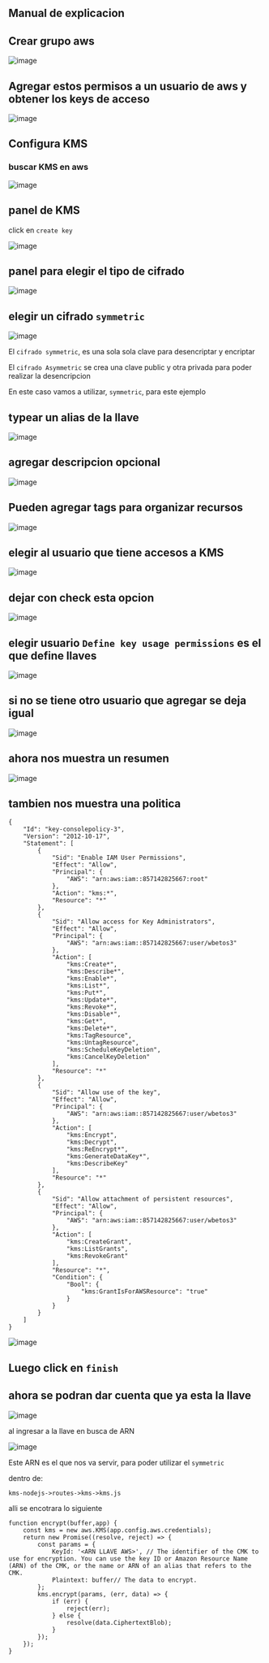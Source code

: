## Manual de explicacion

## Crear grupo aws

![image](https://user-images.githubusercontent.com/47198640/210157372-d360659f-8ff7-4b9a-8050-60bf8b63fd58.png)

## Agregar estos permisos a un usuario de aws y obtener los keys de acceso

![image](https://user-images.githubusercontent.com/47198640/210183679-c6e85704-9b0e-4e98-bec3-f18ce358b024.png)

## Configura KMS

### buscar KMS en aws

![image](https://user-images.githubusercontent.com/47198640/210183691-6a364814-914e-4ba6-9450-76b470195bf7.png)

## panel de KMS

click en `create key`

![image](https://user-images.githubusercontent.com/47198640/210183709-cebe4a3e-61a6-4474-8cc7-aec420a35f4c.png)

## panel para elegir el tipo de cifrado

![image](https://user-images.githubusercontent.com/47198640/210183736-c4db4e2c-aeb2-4463-ad40-24e3ae773081.png)

## elegir un cifrado `symmetric`

![image](https://user-images.githubusercontent.com/47198640/210183746-55e14bf2-87cd-41b3-ac19-a3cb34a68761.png)

El `cifrado symmetric`, es una sola sola clave para desencriptar y encriptar

El `cifrado Asymmetric` se crea una clave public y otra privada para poder realizar la desencripcion

En este caso vamos a utilizar, `symmetric`, para este ejemplo

## typear un alias de la llave

![image](https://user-images.githubusercontent.com/47198640/210183882-3afd4d16-3ad6-4631-afbc-eb87cfbd9823.png)


## agregar descripcion opcional

![image](https://user-images.githubusercontent.com/47198640/210183892-fcdf1fcf-797a-44d2-a501-46c4fb9564a4.png)

## Pueden agregar tags para organizar recursos

![image](https://user-images.githubusercontent.com/47198640/210183904-2d70aec8-c32b-4d46-8f28-b4901f55f862.png)

## elegir al usuario que tiene accesos a KMS

![image](https://user-images.githubusercontent.com/47198640/210183934-bc02c50a-cf65-4f54-a730-5ed1d5f661d2.png)

## dejar con check esta opcion

![image](https://user-images.githubusercontent.com/47198640/210183938-58466da7-94f9-4bde-b86f-1b5420fdd79e.png)

## elegir usuario `Define key usage permissions` es el que define llaves

![image](https://user-images.githubusercontent.com/47198640/210183953-41129500-2efe-408c-b3d5-a857351c48ff.png)

## si no se tiene otro usuario que agregar se deja igual

![image](https://user-images.githubusercontent.com/47198640/210183989-2c979975-da79-4928-85cb-236e4cb0373a.png)

## ahora nos muestra un resumen

![image](https://user-images.githubusercontent.com/47198640/210184018-b8d966eb-94c8-47ec-ac0e-a00a8cbb1250.png)


## tambien nos muestra una politica

```
{
    "Id": "key-consolepolicy-3",
    "Version": "2012-10-17",
    "Statement": [
        {
            "Sid": "Enable IAM User Permissions",
            "Effect": "Allow",
            "Principal": {
                "AWS": "arn:aws:iam::857142825667:root"
            },
            "Action": "kms:*",
            "Resource": "*"
        },
        {
            "Sid": "Allow access for Key Administrators",
            "Effect": "Allow",
            "Principal": {
                "AWS": "arn:aws:iam::857142825667:user/wbetos3"
            },
            "Action": [
                "kms:Create*",
                "kms:Describe*",
                "kms:Enable*",
                "kms:List*",
                "kms:Put*",
                "kms:Update*",
                "kms:Revoke*",
                "kms:Disable*",
                "kms:Get*",
                "kms:Delete*",
                "kms:TagResource",
                "kms:UntagResource",
                "kms:ScheduleKeyDeletion",
                "kms:CancelKeyDeletion"
            ],
            "Resource": "*"
        },
        {
            "Sid": "Allow use of the key",
            "Effect": "Allow",
            "Principal": {
                "AWS": "arn:aws:iam::857142825667:user/wbetos3"
            },
            "Action": [
                "kms:Encrypt",
                "kms:Decrypt",
                "kms:ReEncrypt*",
                "kms:GenerateDataKey*",
                "kms:DescribeKey"
            ],
            "Resource": "*"
        },
        {
            "Sid": "Allow attachment of persistent resources",
            "Effect": "Allow",
            "Principal": {
                "AWS": "arn:aws:iam::857142825667:user/wbetos3"
            },
            "Action": [
                "kms:CreateGrant",
                "kms:ListGrants",
                "kms:RevokeGrant"
            ],
            "Resource": "*",
            "Condition": {
                "Bool": {
                    "kms:GrantIsForAWSResource": "true"
                }
            }
        }
    ]
}
```

![image](https://user-images.githubusercontent.com/47198640/210184038-d1e91f93-d513-4821-ba2b-1e7293e524cd.png)

## Luego click en `finish`


## ahora se podran dar cuenta que ya esta la llave

![image](https://user-images.githubusercontent.com/47198640/210184079-7e669478-484c-4cbf-91ad-827da3eb7730.png)


al ingresar a la llave en busca de ARN

![image](https://user-images.githubusercontent.com/47198640/210184105-018a6899-f0f3-4e6f-b8ec-2e385d662657.png)

Este ARN es el que nos va servir, para poder utilizar el `symmetric`


dentro de:

```
kms-nodejs->routes->kms->kms.js
```

alli se encotrara lo siguiente

```
function encrypt(buffer,app) {
    const kms = new aws.KMS(app.config.aws.credentials);
    return new Promise((resolve, reject) => {
        const params = {
            KeyId: '<ARN LLAVE AWS>', // The identifier of the CMK to use for encryption. You can use the key ID or Amazon Resource Name (ARN) of the CMK, or the name or ARN of an alias that refers to the CMK.
            Plaintext: buffer// The data to encrypt.
        };
        kms.encrypt(params, (err, data) => {
            if (err) {
                reject(err);
            } else {
                resolve(data.CiphertextBlob);
            }
        });
    });
}
```









